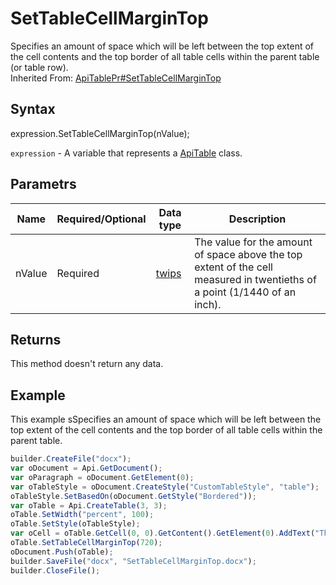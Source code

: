 # SetTableCellMarginTop

Specifies an amount of space which will be left between the top extent of the cell contents and the top border of all table cells within the parent table (or table row).<br>Inherited From: [ApiTablePr#SetTableCellMarginTop](../../ApiTablePr/Methods/SetTableCellMarginTop.md)

## Syntax

expression.SetTableCellMarginTop(nValue);

`expression` - A variable that represents a [ApiTable](../ApiTable.md) class.

## Parametrs

| **Name** | **Required/Optional** | **Data type** | **Description** |
| ------------- | ------------- | ------------- | ------------- |
| nValue | Required | [twips](../../../Enumerations/twips.md)  | The value for the amount of space above the top extent of the cell measured in twentieths of a point (1/1440 of an inch). |

## Returns

This method doesn't return any data.

## Example

This example sSpecifies an amount of space which will be left between the top extent of the cell contents and the top border of all table cells within the parent table.

```javascript
builder.CreateFile("docx");
var oDocument = Api.GetDocument();
var oParagraph = oDocument.GetElement(0);
var oTableStyle = oDocument.CreateStyle("CustomTableStyle", "table");
oTableStyle.SetBasedOn(oDocument.GetStyle("Bordered"));
var oTable = Api.CreateTable(3, 3);
oTable.SetWidth("percent", 100);
oTable.SetStyle(oTableStyle);
var oCell = oTable.GetCell(0, 0).GetContent().GetElement(0).AddText("This is just a sample text to show that the top cell margin is 36 points.");
oTable.SetTableCellMarginTop(720);
oDocument.Push(oTable);
builder.SaveFile("docx", "SetTableCellMarginTop.docx");
builder.CloseFile();
```